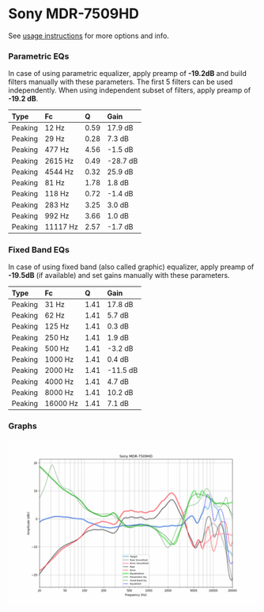 # Sony MDR-7509HD
See [usage instructions](https://github.com/jaakkopasanen/AutoEq#usage) for more options and info.

### Parametric EQs
In case of using parametric equalizer, apply preamp of **-19.2dB** and build filters manually
with these parameters. The first 5 filters can be used independently.
When using independent subset of filters, apply preamp of **-19.2 dB**.

| Type    | Fc       |    Q | Gain     |
|:--------|:---------|:-----|:---------|
| Peaking | 12 Hz    | 0.59 | 17.9 dB  |
| Peaking | 29 Hz    | 0.28 | 7.3 dB   |
| Peaking | 477 Hz   | 4.56 | -1.5 dB  |
| Peaking | 2615 Hz  | 0.49 | -28.7 dB |
| Peaking | 4544 Hz  | 0.32 | 25.9 dB  |
| Peaking | 81 Hz    | 1.78 | 1.8 dB   |
| Peaking | 118 Hz   | 0.72 | -1.4 dB  |
| Peaking | 283 Hz   | 3.25 | 3.0 dB   |
| Peaking | 992 Hz   | 3.66 | 1.0 dB   |
| Peaking | 11117 Hz | 2.57 | -1.7 dB  |

### Fixed Band EQs
In case of using fixed band (also called graphic) equalizer, apply preamp of **-19.5dB**
(if available) and set gains manually with these parameters.

| Type    | Fc       |    Q | Gain     |
|:--------|:---------|:-----|:---------|
| Peaking | 31 Hz    | 1.41 | 17.8 dB  |
| Peaking | 62 Hz    | 1.41 | 5.7 dB   |
| Peaking | 125 Hz   | 1.41 | 0.3 dB   |
| Peaking | 250 Hz   | 1.41 | 1.9 dB   |
| Peaking | 500 Hz   | 1.41 | -3.2 dB  |
| Peaking | 1000 Hz  | 1.41 | 0.4 dB   |
| Peaking | 2000 Hz  | 1.41 | -11.5 dB |
| Peaking | 4000 Hz  | 1.41 | 4.7 dB   |
| Peaking | 8000 Hz  | 1.41 | 10.2 dB  |
| Peaking | 16000 Hz | 1.41 | 7.1 dB   |

### Graphs
![](./Sony%20MDR-7509HD.png)